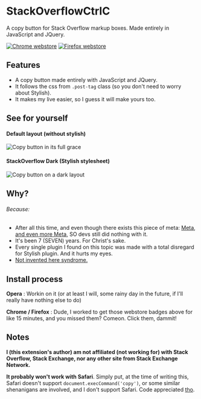 # StackOverflowCtrlC

A copy button for Stack Overflow markup boxes. Made entirely in JavaScript and JQuery.

[![Chrome webstore](https://cloud.githubusercontent.com/assets/6691643/14452253/b283ca98-008d-11e6-86c7-4379f4ea02ce.png)](https://chrome.google.com/webstore/detail/stack-copy-button/dkejincbnheemdddmbiggcnlidffpedf)
[![Firefox webstore](https://cloud.githubusercontent.com/assets/6691643/14454078/ce0693bc-0098-11e6-9c9a-68d43dd4a989.png)](https://addons.mozilla.org/firefox/addon/stack-copy-button/)

## Features

* A copy button made entirely with JavaScript and JQuery.
* It follows the css from `.post-tag` class (so you don't need to worry about Stylish).
* It makes my live easier, so I guess it will make yours too.

## See for yourself

#### **Default layout (without stylish)**

![Copy button in its full grace](https://cloud.githubusercontent.com/assets/6691643/14416175/67a02c7e-ffa7-11e5-87aa-0d4d6e8c3826.gif)

#### StackOverflow Dark (Stylish stylesheet)

![Copy button on a dark layout](https://cloud.githubusercontent.com/assets/6691643/14444065/94f5c64c-0043-11e6-95a2-d015e3f0184f.gif)

## Why?

###### Because:

* After all this time, and even though there exists this piece of meta: [Meta](https://meta.stackexchange.com/questions/32625/shortcut-or-button-for-copying-posted-code-from-stack-overflow), [and even more Meta](https://meta.stackoverflow.com/questions/251883/select-all-copy-all-button-for-code), SO devs still did nothing with it.
* It's been 7 (SEVEN) years. For Christ's sake.
* Every single plugin I found on this topic was made with a total disregard for Stylish plugin. And it hurts my eyes.
* [Not invented here syndrome.](https://en.wikipedia.org/wiki/Not_invented_here)

## Install process

**Opera** : Workin on it (or at least I will, some rainy day in the future, if I'll really have nothing else to do)

**Chrome / Firefox** : Dude, I worked to get those webstore badges above for like 15 minutes, and you missed them? Comeon. Click them, dammit!

## Notes

**I (this extension's author) am not affiliated (not working for) with Stack Overflow, Stack Exchange, nor any other site from Stack Exchange Network.**

**It probably won't work with Safari**. Simply put, at the time of writing this, Safari doesn't support `document.execCommand('copy')`, or some similar shenanigans are involved, and I don't support Safari. Code appreciated [tho](https://www.youtube.com/watch?v=85Sm3urKCT0).
